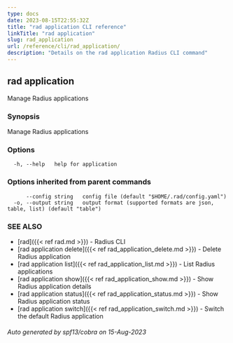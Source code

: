 ```yaml
---
type: docs
date: 2023-08-15T22:55:32Z
title: "rad application CLI reference"
linkTitle: "rad application"
slug: rad_application
url: /reference/cli/rad_application/
description: "Details on the rad application Radius CLI command"
---
```

## rad application

Manage Radius applications

### Synopsis

Manage Radius applications

### Options

```
  -h, --help   help for application
```

### Options inherited from parent commands

```
      --config string   config file (default "$HOME/.rad/config.yaml")
  -o, --output string   output format (supported formats are json, table, list) (default "table")
```

### SEE ALSO

* [rad]({{< ref rad.md >}})	 - Radius CLI
* [rad application delete]({{< ref rad_application_delete.md >}})	 - Delete Radius application
* [rad application list]({{< ref rad_application_list.md >}})	 - List Radius applications
* [rad application show]({{< ref rad_application_show.md >}})	 - Show Radius application details
* [rad application status]({{< ref rad_application_status.md >}})	 - Show Radius application status
* [rad application switch]({{< ref rad_application_switch.md >}})	 - Switch the default Radius application

###### Auto generated by spf13/cobra on 15-Aug-2023
